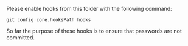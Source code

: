 Please enable hooks from this folder with the following command:

`git config core.hooksPath hooks`

So far the purpose of these hooks is to ensure that passwords are not committed.